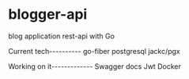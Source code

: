 # blogger-api
blog application rest-api with Go

Current tech----------
go-fiber
postgresql
jackc/pgx




Working on it-------------
Swagger docs
Jwt
Docker
